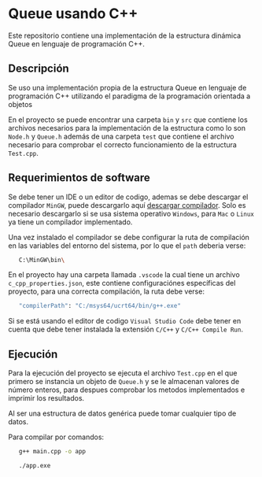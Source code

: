 # Queue usando C++

Este repositorio contiene una implementación de la estructura dinámica Queue
en lenguaje de programación C++.

## Descripción
Se uso una implementación propia de la estructura Queue en lenguaje de programación
C++ utilizando el paradigma de la programación orientada a objetos

En el proyecto se puede encontrar una carpeta `bin` y `src` que contiene los
archivos necesarios para la implementación de la estructura como lo son
`Node.h` y `Queue.h` además de una carpeta `test` que contiene el archivo
necesario para comprobar el correcto funcionamiento de la estructura `Test.cpp`.

## Requerimientos de software
Se debe tener un IDE o un editor de codigo, ademas se debe descargar el compilador
`MinGW`, puede descargarlo aquí
[descargar compilador](https://sourceforge.net/projects/mingw/).
Solo es necesario descargarlo si se usa sistema operativo `Windows`, para `Mac` o `Linux`
ya tiene un compilador implementado.

Una vez instalado el compilador se debe configurar la ruta de compilación en las
variables del entorno del sistema, por lo que el `path` deberia verse:

```bash
   C:\MinGW\bin\
   ```

En el proyecto hay una carpeta llamada `.vscode` la cual tiene un archivo
`c_cpp_properties.json`, este contiene configuraciónes específicas del proyecto, para
una correcta compilación, la ruta debe verse:

```bash
   "compilerPath": "C:/msys64/ucrt64/bin/g++.exe"
   ```

Si se está usando el editor de codigo `Visual Studio Code` debe tener en cuenta que
debe tener instalada la extensión `C/C++` y `C/C++ Compile Run`.

## Ejecución
Para la ejecución del proyecto se ejecuta el archivo `Test.cpp` en el que
primero se instancia un objeto de `Queue.h` y se le almacenan valores de 
número enteros, para despues comprobar los metodos implementados
e imprimir los resultados.

Al ser una estructura de datos genérica puede tomar cualquier tipo de datos.

Para compilar por comandos:
```bash
   g++ main.cpp -o app
   ```   
```bash
   ./app.exe
   ```   

